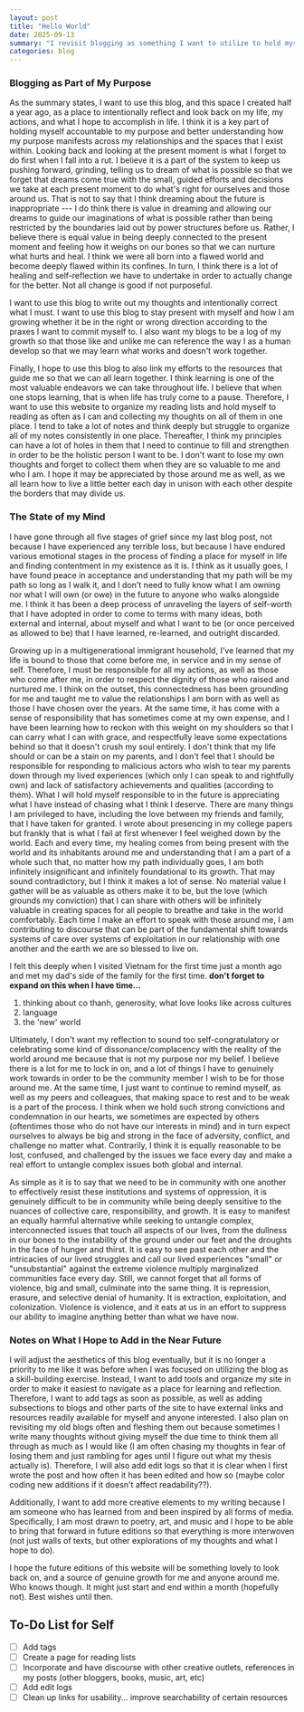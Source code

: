 ```yaml
---
layout: post
title: "Hello World"
date: 2025-09-13
summary: "I revisit blogging as something I want to utilize to hold myself accountable to regular self-reflection and checking my own progress towards becoming the person I want to be, both in society and in community with those I love. I discuss my goals with the blog and this website at large, how I want to approach improving the aesthetics and usability for readers, and make it a space I am proud of even though I have no audience I intend to share my thoughts with."
categories: blog
---
```


### Blogging as Part of My Purpose

As the summary states, I want to use this blog, and this space I created half a year ago, as a place to intentionally reflect and look back on my life, my actions, and what I hope to accomplish in life. I think it is a key part of holding myself accountable to my purpose and better understanding how my purpose manifests across my relationships and the spaces that I exist within. Looking back and looking at the present moment is what I forget to do first when I fall into a rut. I believe it is a part of the system to keep us pushing forward, grinding, telling us to dream of what is possible so that we forget that dreams come true with the small, guided efforts and decisions we take at each present moment to do what's right for ourselves and those around us. That is not to say that I think dreaming about the future is inappropriate --- I do think there is value in dreaming and allowing our dreams to guide our imaginations of what is possible rather than being restricted by the boundaries laid out by power structures before us. Rather, I believe there is equal value in being deeply connected to the present moment and feeling how it weighs on our bones so that we can nurture what hurts and heal. I think we were all born into a flawed world and become deeply flawed within its confines. In turn, I think there is a lot of healing and self-reflection we have to undertake in order to actually change for the better. Not all change is good if not purposeful. 

I want to use this blog to write out my thoughts and intentionally correct what I must. I want to use this blog to stay present with myself and how I am growing whether it be in the right or wrong direction according to the praxes I want to commit myself to. I also want my blogs to be a log of my growth so that those like and unlike me can reference the way I as a human develop so that we may learn what works and doesn't work together. 

Finally, I hope to use this blog to also link my efforts to the resources that guide me so that we can all learn together. I think learning is one of the most valuable endeavors we can take throughout life. I believe that when one stops learning, that is when life has truly come to a pause. Therefore, I want to use this website to organize my reading lists and hold myself to reading as often as I can and collecting my thoughts on all of them in one place. I tend to take a lot of notes and think deeply but struggle to organize all of my notes consistently in one place. Thereafter, I think my principles can have a lot of holes in them that I need to continue to fill and strengthen in order to be the holistic person I want to be. I don't want to lose my own thoughts and forget to collect them when they are so valuable to me and who I am. I hope it may be appreciated by those around me as well, as we all learn how to live a little better each day in unison with each other despite the borders that may divide us.

### The State of my Mind 

I have gone through all five stages of grief since my last blog post, not because I have experienced any terrible loss, but because I have endured various emotional stages in the process of finding a place for myself in life and finding contentment in my existence as it is. I think as it usually goes, I have found peace in acceptance and understanding that my path will be my path so long as I walk it, and I don't need to fully know what I am owning nor what I will own (or owe) in the future to anyone who walks alongside me. I think it has been a deep process of unraveling the layers of self-worth that I have adopted in order to come to terms with many ideas, both external and internal, about myself and what I want to be (or once perceived as allowed to be) that I have learned, re-learned, and outright discarded. 

Growing up in a multigenerational immigrant household, I've learned that my life is bound to those that come before me, in service and in my sense of self. Therefore, I must be responsible for all my actions, as well as those who come after me, in order to respect the dignity of those who raised and nurtured me. I think on the outset, this connectedness has been grounding for me and taught me to value the relationships I am born with as well as those I have chosen over the years. At the same time, it has come with a sense of responsibility that has sometimes come at my own expense, and I have been learning how to reckon with this weight on my shoulders so that I can carry what I can with grace, and respectfully leave some expectations behind so that it doesn't crush my soul entirely. I don't think that my life should or can be a stain on my parents, and I don't feel that I should be responsible for responding to malicious actors who wish to tear my parents down through my lived experiences (which only I can speak to and rightfully own) and lack of satisfactory achievements and qualities (according to them). What I will hold myself responsible to in the future is appreciating what I have instead of chasing what I think I deserve. There are many things I am privileged to have, including the love between my friends and family, that I have taken for granted. I wrote about presencing in my college papers but frankly that is what I fail at first whenever I feel weighed down by the world. Each and every time, my healing comes from being present with the world and its inhabitants around me and understanding that I am a part of a whole such that, no matter how my path individually goes, I am both infinitely insignificant and infinitely foundational to its growth. That may sound contradictory, but I think it makes a lot of sense. No material value I gather will be as valuable as others make it to be, but the love (which grounds my conviction) that I can share with others will be infinitely valuable in creating spaces for all people to breathe and take in the world comfortably. Each time I make an effort to speak with those around me, I am contributing to discourse that can be part of the fundamental shift towards systems of care over systems of exploitation in our relationship with one another and the earth we are so blessed to live on. 

I felt this deeply when I visited Vietnam for the first time just a month ago and met my dad's side of the family for the first time. **don't forget to expand on this when I have time...**
1. thinking about co thanh, generosity, what love looks like across cultures
2. language
3. the 'new' world

Ultimately, I don't want my reflection to sound too self-congratulatory or celebrating some kind of dissonance/complacency with the reality of the world around me because that is not my purpose nor my belief. I believe there is a lot for me to lock in on, and a lot of things I have to genuinely work towards in order to be the community member I wish to be for those around me. At the same time, I just want to continue to remind myself, as well as my peers and colleagues, that making space to rest and to be weak is a part of the process. I think when we hold such strong convictions and condemnation in our hearts, we sometimes are expected by others (oftentimes those who do not have our interests in mind) and in turn expect ourselves to always be big and strong in the face of adversity, conflict, and challenge no matter what. Contrarily, I think it is equally reasonable to be lost, confused, and challenged by the issues we face every day and make a real effort to untangle complex issues both global and internal. 

As simple as it is to say that we need to be in community with one another to effectively resist these institutions and systems of oppression, it is genuinely difficult to be in community while being deeply sensitive to the nuances of collective care, responsibility, and growth. It is easy to manifest an equally harmful alternative while seeking to untangle complex, interconnected issues that touch all aspects of our lives, from the dullness in our bones to the instability of the ground under our feet and the droughts in the face of hunger and thirst. It is easy to see past each other and the intricacies of our lived struggles and call our lived experiences "small" or "unsubstantial" against the extreme violence multiply marginalized communities face every day. Still, we cannot forget that all forms of violence, big and small, culminate into the same thing. It is repression, erasure, and selective denial of humanity. It is extraction, exploitation, and colonization. Violence is violence, and it eats at us in an effort to suppress our ability to imagine anything better than what we have now. 

### Notes on What I Hope to Add in the Near Future

I will adjust the aesthetics of this blog eventually, but it is no longer a priority to me like it was before when I was focused on utilizing the blog as a skill-building exercise. Instead, I want to add tools and organize my site in order to make it easiest to navigate as a place for learning and reflection. Therefore, I want to add tags as soon as possible, as well as adding subsections to blogs and other parts of the site to have external links and resources readily available for myself and anyone interested. I also plan on revisiting my old blogs often and fleshing them out because sometimes I write many thoughts without giving myself the due time to think them all through as much as I would like (I am often chasing my thoughts in fear of losing them and just rambling for ages until I figure out what my thesis actually is). Therefore, I will also add edit logs so that it is clear when I first wrote the post and how often it has been edited and how so (maybe color coding new additions if it doesn't affect readability??). 

Additionally, I want to add more creative elements to my writing because I am someone who has learned from and been inspired by all forms of media. Specifically, I am most drawn to poetry, art, and music and I hope to be able to bring that forward in future editions so that everything is more interwoven (not just walls of texts, but other explorations of my thoughts and what I hope to do). 

I hope the future editions of this website will be something lovely to look back on, and a source of genuine growth for me and anyone around me. Who knows though. It might just start and end within a month (hopefully not). Best wishes until then.

## To-Do List for Self

- [ ] Add tags
- [ ] Create a page for reading lists
- [ ] Incorporate and have discourse with other creative outlets, references in my posts (other bloggers, books, music, art, etc) 
- [ ] Add edit logs
- [ ] Clean up links for usability... improve searchability of certain resources